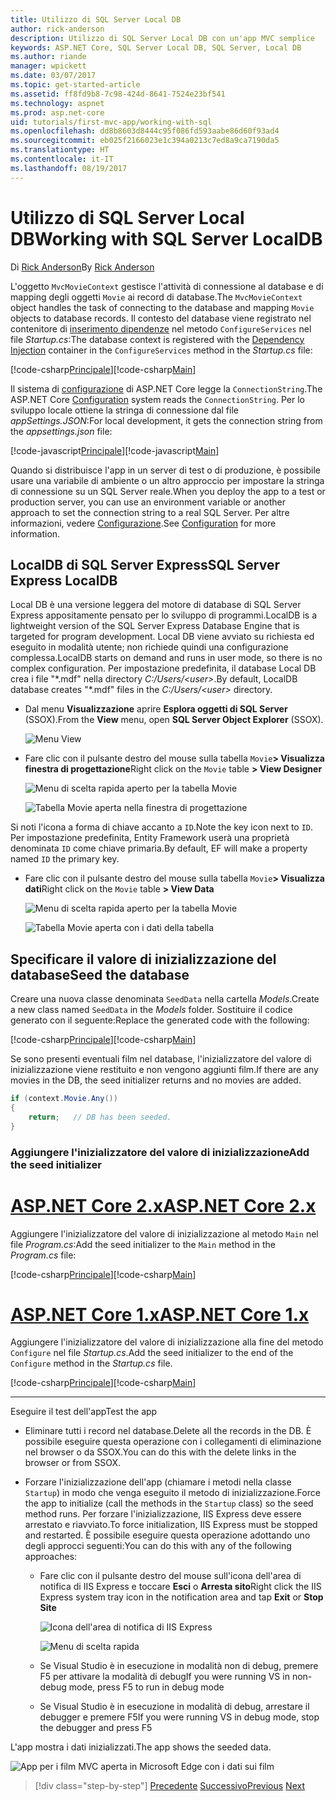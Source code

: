 ```yaml
---
title: Utilizzo di SQL Server Local DB
author: rick-anderson
description: Utilizzo di SQL Server Local DB con un'app MVC semplice
keywords: ASP.NET Core, SQL Server Local DB, SQL Server, Local DB
ms.author: riande
manager: wpickett
ms.date: 03/07/2017
ms.topic: get-started-article
ms.assetid: ff8fd9b8-7c98-424d-8641-7524e23bf541
ms.technology: aspnet
ms.prod: asp.net-core
uid: tutorials/first-mvc-app/working-with-sql
ms.openlocfilehash: dd8b8603d8444c95f086fd593aabe86d60f93ad4
ms.sourcegitcommit: eb025f2166023e1c394a0213c7ed8a9ca7190da5
ms.translationtype: HT
ms.contentlocale: it-IT
ms.lasthandoff: 08/19/2017
---
```

# <a name="working-with-sql-server-localdb"></a><span data-ttu-id="e7428-104">Utilizzo di SQL Server Local DB</span><span class="sxs-lookup"><span data-stu-id="e7428-104">Working with SQL Server LocalDB</span></span>

<span data-ttu-id="e7428-105">Di [Rick Anderson](https://twitter.com/RickAndMSFT)</span><span class="sxs-lookup"><span data-stu-id="e7428-105">By [Rick Anderson](https://twitter.com/RickAndMSFT)</span></span>

<span data-ttu-id="e7428-106">L'oggetto `MvcMovieContext` gestisce l'attività di connessione al database e di mapping degli oggetti `Movie` ai record di database.</span><span class="sxs-lookup"><span data-stu-id="e7428-106">The `MvcMovieContext` object handles the task of connecting to the database and mapping `Movie` objects to database records.</span></span> <span data-ttu-id="e7428-107">Il contesto del database viene registrato nel contenitore di [inserimento dipendenze](xref:fundamentals/dependency-injection) nel metodo `ConfigureServices` nel file *Startup.cs*:</span><span class="sxs-lookup"><span data-stu-id="e7428-107">The database context is registered with the [Dependency Injection](xref:fundamentals/dependency-injection) container in the `ConfigureServices` method in the *Startup.cs* file:</span></span>

<span data-ttu-id="e7428-108">[!code-csharp[Principale](../../tutorials/first-mvc-app/start-mvc/sample/MvcMovie/Startup.cs?name=ConfigureServices&highlight=6-7)]</span><span class="sxs-lookup"><span data-stu-id="e7428-108">[!code-csharp[Main](../../tutorials/first-mvc-app/start-mvc/sample/MvcMovie/Startup.cs?name=ConfigureServices&highlight=6-7)]</span></span>

<span data-ttu-id="e7428-109">Il sistema di [configurazione](xref:fundamentals/configuration) di ASP.NET Core legge la `ConnectionString`.</span><span class="sxs-lookup"><span data-stu-id="e7428-109">The ASP.NET Core [Configuration](xref:fundamentals/configuration) system reads the `ConnectionString`.</span></span> <span data-ttu-id="e7428-110">Per lo sviluppo locale ottiene la stringa di connessione dal file *appSettings.JSON*:</span><span class="sxs-lookup"><span data-stu-id="e7428-110">For local development, it gets the connection string from the *appsettings.json* file:</span></span>

<span data-ttu-id="e7428-111">[!code-javascript[Principale](start-mvc/sample/MvcMovie/appsettings.json?highlight=2&range=8-10)]</span><span class="sxs-lookup"><span data-stu-id="e7428-111">[!code-javascript[Main](start-mvc/sample/MvcMovie/appsettings.json?highlight=2&range=8-10)]</span></span>

<span data-ttu-id="e7428-112">Quando si distribuisce l'app in un server di test o di produzione, è possibile usare una variabile di ambiente o un altro approccio per impostare la stringa di connessione su un SQL Server reale.</span><span class="sxs-lookup"><span data-stu-id="e7428-112">When you deploy the app to a test or production server, you can use an environment variable or another approach to set the connection string to a real SQL Server.</span></span> <span data-ttu-id="e7428-113">Per altre informazioni, vedere [Configurazione](xref:fundamentals/configuration).</span><span class="sxs-lookup"><span data-stu-id="e7428-113">See [Configuration](xref:fundamentals/configuration) for more information.</span></span>

## <a name="sql-server-express-localdb"></a><span data-ttu-id="e7428-114">LocalDB di SQL Server Express</span><span class="sxs-lookup"><span data-stu-id="e7428-114">SQL Server Express LocalDB</span></span>

<span data-ttu-id="e7428-115">Local DB è una versione leggera del motore di database di SQL Server Express appositamente pensato per lo sviluppo di programmi.</span><span class="sxs-lookup"><span data-stu-id="e7428-115">LocalDB is a lightweight version of the SQL Server Express Database Engine that is targeted for program development.</span></span> <span data-ttu-id="e7428-116">Local DB viene avviato su richiesta ed eseguito in modalità utente; non richiede quindi una configurazione complessa.</span><span class="sxs-lookup"><span data-stu-id="e7428-116">LocalDB starts on demand and runs in user mode, so there is no complex configuration.</span></span> <span data-ttu-id="e7428-117">Per impostazione predefinita, il database Local DB crea i file "\*.mdf" nella directory *C:/Users/\<user\>*.</span><span class="sxs-lookup"><span data-stu-id="e7428-117">By default, LocalDB database creates "\*.mdf" files in the *C:/Users/\<user\>* directory.</span></span>

* <span data-ttu-id="e7428-118">Dal menu **Visualizzazione** aprire **Esplora oggetti di SQL Server** (SSOX).</span><span class="sxs-lookup"><span data-stu-id="e7428-118">From the **View** menu, open **SQL Server Object Explorer** (SSOX).</span></span>

  ![Menu View](working-with-sql/_static/ssox.png)

* <span data-ttu-id="e7428-120">Fare clic con il pulsante destro del mouse sulla tabella `Movie`**> Visualizza finestra di progettazione**</span><span class="sxs-lookup"><span data-stu-id="e7428-120">Right click on the `Movie` table **> View Designer**</span></span>

  ![Menu di scelta rapida aperto per la tabella Movie](working-with-sql/_static/design.png)

  ![Tabella Movie aperta nella finestra di progettazione](working-with-sql/_static/dv.png)

<span data-ttu-id="e7428-123">Si noti l'icona a forma di chiave accanto a `ID`.</span><span class="sxs-lookup"><span data-stu-id="e7428-123">Note the key icon next to `ID`.</span></span> <span data-ttu-id="e7428-124">Per impostazione predefinita, Entity Framework userà una proprietà denominata `ID` come chiave primaria.</span><span class="sxs-lookup"><span data-stu-id="e7428-124">By default, EF will make a property named `ID` the primary key.</span></span>

* <span data-ttu-id="e7428-125">Fare clic con il pulsante destro del mouse sulla tabella `Movie`**> Visualizza dati**</span><span class="sxs-lookup"><span data-stu-id="e7428-125">Right click on the `Movie` table **> View Data**</span></span>

  ![Menu di scelta rapida aperto per la tabella Movie](working-with-sql/_static/ssox2.png)

  ![Tabella Movie aperta con i dati della tabella](working-with-sql/_static/vd22.png)

## <a name="seed-the-database"></a><span data-ttu-id="e7428-128">Specificare il valore di inizializzazione del database</span><span class="sxs-lookup"><span data-stu-id="e7428-128">Seed the database</span></span>

<span data-ttu-id="e7428-129">Creare una nuova classe denominata `SeedData` nella cartella *Models*.</span><span class="sxs-lookup"><span data-stu-id="e7428-129">Create a new class named `SeedData` in the *Models* folder.</span></span> <span data-ttu-id="e7428-130">Sostituire il codice generato con il seguente:</span><span class="sxs-lookup"><span data-stu-id="e7428-130">Replace the generated code with the following:</span></span>

<span data-ttu-id="e7428-131">[!code-csharp[Principale](start-mvc/sample/MvcMovie/Models/SeedData.cs?name=snippet_1)]</span><span class="sxs-lookup"><span data-stu-id="e7428-131">[!code-csharp[Main](start-mvc/sample/MvcMovie/Models/SeedData.cs?name=snippet_1)]</span></span>

<span data-ttu-id="e7428-132">Se sono presenti eventuali film nel database, l'inizializzatore del valore di inizializzazione viene restituito e non vengono aggiunti film.</span><span class="sxs-lookup"><span data-stu-id="e7428-132">If there are any movies in the DB, the seed initializer returns and no movies are added.</span></span>

```csharp
if (context.Movie.Any())
{
    return;   // DB has been seeded.
}
```

<a name="si"></a>
### <a name="add-the-seed-initializer"></a><span data-ttu-id="e7428-133">Aggiungere l'inizializzatore del valore di inizializzazione</span><span class="sxs-lookup"><span data-stu-id="e7428-133">Add the seed initializer</span></span>

# <a name="aspnet-core-2xtabaspnetcore2x"></a>[<span data-ttu-id="e7428-134">ASP.NET Core 2.x</span><span class="sxs-lookup"><span data-stu-id="e7428-134">ASP.NET Core 2.x</span></span>](#tab/aspnetcore2x)

<span data-ttu-id="e7428-135">Aggiungere l'inizializzatore del valore di inizializzazione al metodo `Main` nel file *Program.cs*:</span><span class="sxs-lookup"><span data-stu-id="e7428-135">Add the seed initializer to the `Main` method in the *Program.cs* file:</span></span>

<span data-ttu-id="e7428-136">[!code-csharp[Principale](start-mvc/sample/MvcMovie/Program.cs?highlight=6,16-32)]</span><span class="sxs-lookup"><span data-stu-id="e7428-136">[!code-csharp[Main](start-mvc/sample/MvcMovie/Program.cs?highlight=6,16-32)]</span></span>

# <a name="aspnet-core-1xtabaspnetcore1x"></a>[<span data-ttu-id="e7428-137">ASP.NET Core 1.x</span><span class="sxs-lookup"><span data-stu-id="e7428-137">ASP.NET Core 1.x</span></span>](#tab/aspnetcore1x)

<span data-ttu-id="e7428-138">Aggiungere l'inizializzatore del valore di inizializzazione alla fine del metodo `Configure` nel file *Startup.cs*.</span><span class="sxs-lookup"><span data-stu-id="e7428-138">Add the seed initializer to the end of the `Configure` method in the *Startup.cs* file.</span></span>

<span data-ttu-id="e7428-139">[!code-csharp[Principale](start-mvc/sample/MvcMovie/Startup.cs?highlight=9&name=snippet_seed)]</span><span class="sxs-lookup"><span data-stu-id="e7428-139">[!code-csharp[Main](start-mvc/sample/MvcMovie/Startup.cs?highlight=9&name=snippet_seed)]</span></span>

---

<span data-ttu-id="e7428-140">Eseguire il test dell'app</span><span class="sxs-lookup"><span data-stu-id="e7428-140">Test the app</span></span>

* <span data-ttu-id="e7428-141">Eliminare tutti i record nel database.</span><span class="sxs-lookup"><span data-stu-id="e7428-141">Delete all the records in the DB.</span></span> <span data-ttu-id="e7428-142">È possibile eseguire questa operazione con i collegamenti di eliminazione nel browser o da SSOX.</span><span class="sxs-lookup"><span data-stu-id="e7428-142">You can do this with the delete links in the browser or from SSOX.</span></span>
* <span data-ttu-id="e7428-143">Forzare l'inizializzazione dell'app (chiamare i metodi nella classe `Startup`) in modo che venga eseguito il metodo di inizializzazione.</span><span class="sxs-lookup"><span data-stu-id="e7428-143">Force the app to initialize (call the methods in the `Startup` class) so the seed method runs.</span></span> <span data-ttu-id="e7428-144">Per forzare l'inizializzazione, IIS Express deve essere arrestato e riavviato.</span><span class="sxs-lookup"><span data-stu-id="e7428-144">To force initialization, IIS Express must be stopped and restarted.</span></span> <span data-ttu-id="e7428-145">È possibile eseguire questa operazione adottando uno degli approcci seguenti:</span><span class="sxs-lookup"><span data-stu-id="e7428-145">You can do this with any of the following approaches:</span></span>

  * <span data-ttu-id="e7428-146">Fare clic con il pulsante destro del mouse sull'icona dell'area di notifica di IIS Express e toccare **Esci** o **Arresta sito**</span><span class="sxs-lookup"><span data-stu-id="e7428-146">Right click the IIS Express system tray icon in the notification area and tap **Exit** or **Stop Site**</span></span>

    ![Icona dell'area di notifica di IIS Express](working-with-sql/_static/iisExIcon.png)

    ![Menu di scelta rapida](working-with-sql/_static/stopIIS.png)

   * <span data-ttu-id="e7428-149">Se Visual Studio è in esecuzione in modalità non di debug, premere F5 per attivare la modalità di debug</span><span class="sxs-lookup"><span data-stu-id="e7428-149">If you were running VS in non-debug mode, press F5 to run in debug mode</span></span>
   * <span data-ttu-id="e7428-150">Se Visual Studio è in esecuzione in modalità di debug, arrestare il debugger e premere F5</span><span class="sxs-lookup"><span data-stu-id="e7428-150">If you were running VS in debug mode, stop the debugger and press F5</span></span>
   
<span data-ttu-id="e7428-151">L'app mostra i dati inizializzati.</span><span class="sxs-lookup"><span data-stu-id="e7428-151">The app shows the seeded data.</span></span>

![App per i film MVC aperta in Microsoft Edge con i dati sui film](working-with-sql/_static/m55.png)

>[!div class="step-by-step"]
<span data-ttu-id="e7428-153">[Precedente](adding-model.md)
[Successivo](controller-methods-views.md)</span><span class="sxs-lookup"><span data-stu-id="e7428-153">[Previous](adding-model.md)
[Next](controller-methods-views.md)</span></span>  
